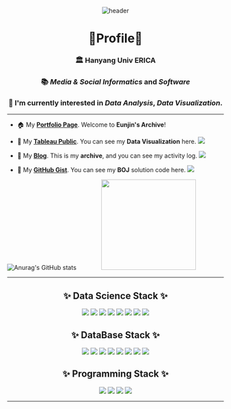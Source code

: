 <div align="center">
 
![header](https://capsule-render.vercel.app/api?type=waving&color=E3A6AE&height=300&section=header&text=Welcome%20to%20Eunjin's%20Git%20Hub&fontSize=60&animation=fadeIn&fontColor=FFFFFF)
  
# 👑Profile👑

### 🏛 **Hanyang Univ ERICA**

### 📚 *Media & Social Informatics* and *Software*

### 🌈 I'm currently interested in *Data Analysis*, *Data Visualization*.
</div>

--- 

* 🏠  My **[Portfolio Page](jayjinnie.github.io)**. Welcome to **Eunjin's Archive**!</a> 

* 💎  My **[Tableau Public](https://public.tableau.com/profile/jung.eunjin#!/)**. You can see my **Data Visualization** here. <img src="https://img.shields.io/badge/Tableau-E97627?style=flat-square&logo=Tableau&logoColor=white"></a> 

* 🎠 My **[Blog](https://blog.naver.com/eunvely227)**. This is my **archive**, and you can see my activity log. <img src="https://img.shields.io/badge/BLOG-03C75A?style=flat-square&logo=Blogger&logoColor=white"/></a> 

* 🧬 My **[GitHub Gist](https://gist.github.com/jayjinnie)**. You can see my **BOJ** solution code here. <img src="https://img.shields.io/badge/GitHub%20Gist-181717?style=flat-square&logo=GitHub&logoColor=white"> 

![Anurag's GitHub stats](https://github-readme-stats.vercel.app/api?username=jayjinnie&show_icons=true&theme=dracula&text_color=835858&bg_color=FFF5EA%border_color=7E6BC4&count_private=true&icon_color=835858) &emsp; &emsp; &emsp; <img src="https://user-images.githubusercontent.com/65335952/135041008-48e3d5df-c8ad-4a84-be4c-424cb1bc0335.gif" width="220" height="210"/>

--- 

<div align="center">
  
## ✨ **Data Science Stack** ✨     

<img src="https://img.shields.io/badge/Python-0769AD?style=for-the-badge&logo=Python&logoColor=white"> <img src="https://img.shields.io/badge/R-1572B6?style=for-the-badge&logo=R&logoColor=white"> 
<img src="https://img.shields.io/badge/pandas-94B4A4?style=for-the-badge&logo=pandas&logoColor=white"> <img src="https://img.shields.io/badge/NumPy-4FC08D?style=for-the-badge&logo=NumPy&logoColor=white"> <img src="https://img.shields.io/badge/Sklearn-F7931E?style=for-the-badge&logo=scikit-learn&logoColor=white"> <img src="https://img.shields.io/badge/SciPy-8CAAE6?style=for-the-badge&logo=SciPY&logoColor=white"> <img src="https://img.shields.io/badge/SymPy-3B5526?style=for-the-badge&logo=SymPy&logoColor=white"> <img src="https://img.shields.io/badge/Google%20Analytics-E37400?style=for-the-badge&logo=Google%20Analytics&logoColor=white"> 
  
## ✨ **DataBase Stack** ✨   
  
<img src="https://img.shields.io/badge/SQL-4479A1?style=for-the-badge&logo=MySQL&logoColor=black"> <img src="https://img.shields.io/badge/javascript-F7DF1E?style=for-the-badge&logo=javascript&logoColor=black"> <img src="https://img.shields.io/badge/HTML-E34F26?style=for-the-badge&logo=HTML5&logoColor=white"> <img src="https://img.shields.io/badge/CSS-1572B6?style=for-the-badge&logo=CSS3&logoColor=white"> <img src="https://img.shields.io/badge/Node.js-339933?style=for-the-badge&logo=Node.js&logoColor=white"> <img src="https://img.shields.io/badge/Express-000000?style=for-the-badge&logo=Express&logoColor=white"> <img src="https://img.shields.io/badge/React-61DAFB?style=for-the-badge&logo=React&logoColor=white"> <img src="https://img.shields.io/badge/AWS-FF9900?style=for-the-badge&logo=Amazon%20AWS&logoColor=white"> 

## ✨ **Programming Stack** ✨   
 
<img src="https://img.shields.io/badge/C-AAAAAA?style=for-the-badge&logo=C&logoColor=white"> <img src="https://img.shields.io/badge/C++-495464?style=for-the-badge&logo=C%2B%2B&logoColor=white"> <img src="https://img.shields.io/badge/Java-007396?style=for-the-badge&logo=Java&logoColor=white"> <img src="https://img.shields.io/badge/Selenium-43B02A?style=for-the-badge&logo=Selenium&logoColor=white">  
  
</div>
  
--- 

<div align="center">


</div>
